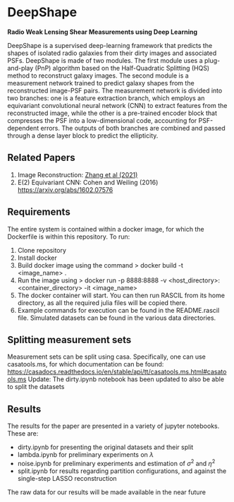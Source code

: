 # DeepShape
**Radio Weak Lensing Shear Measurements using Deep Learning**

DeepShape is a supervised deep-learning framework that predicts the shapes of isolated radio galaxies from their dirty images and associated PSFs. DeepShape is made of two modules. The first module uses a plug-and-play (PnP) algorithm based on the Half-Quadratic Splitting (HQS) method to reconstruct galaxy images. The second module is a measurement network trained to predict galaxy shapes from the reconstructed image-PSF pairs. The measurement network is divided into two branches: one is a feature extraction branch, which employs an equivariant convolutional neural network (CNN) to extract features from the reconstructed image, while the other is a pre-trained encoder block that compresses the PSF into a low-dimensional code, accounting for PSF-dependent errors. The outputs of both branches are combined and passed through a dense layer block to predict the ellipticity.

## Related Papers
1. Image Reconstruction: [Zhang et al (2021)](https://arxiv.org/abs/2008.13751)
2. E(2) Equivariant CNN: Cohen and Weiling (2016) https://arxiv.org/abs/1602.07576


## Requirements
The entire system is contained within a docker image, for which the Dockerfile is within this repository. To run: 
1. Clone repository
2. Install docker
3. Build docker image using the command > docker build -t <image_name> .
4. Run the image using > docker run -p 8888:8888 -v <host_directory>:<container_directory> -it <image_name>
5. The docker container will start. You can then run RASCIL from its home directory, as all the required julia files will be copied there.
6. Example commands for execution can be found in the README.rascil file. Simulated datasets can be found in the various data directories. 

## Splitting measurement sets
Measurement sets can be split using casa. Specifically, one can use casatools.ms, for which documentation can be found: https://casadocs.readthedocs.io/en/stable/api/tt/casatools.ms.html#casatools.ms
Update: The dirty.ipynb notebook has been updated to also be able to split the datasets

## Results
The results for the paper are presented in a variety of jupyter notebooks. These are:
- dirty.ipynb for presenting the original datasets and their split
- lambda.ipynb for preliminary experiments on $\lambda$
- noise.ipynb for preliminary experiments and estimation of $\sigma^2$ and $\eta^2$
- split.ipynb for results regarding partition configurations, and against the single-step LASSO reconstruction

The raw data for our results will be made available in the near future
